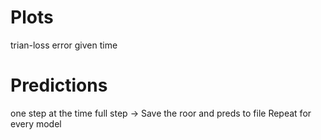 # Plots
trian-loss
error given time


# Predictions 
one step at the time
full step
    -> Save the roor and preds to file
        Repeat for every model
